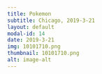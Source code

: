 ```yaml
---
title: Pokemon
subtitle: Chicago, 2019-3-21
layout: default
modal-id: 14
date: 2019-3-21
img: 10101710.png
thumbnail: 10101710.png
alt: image-alt
---
```

